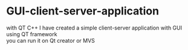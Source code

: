 # GUI-client-server-application
with QT C++ I have created a simple client-server application with GUI using QT framework   
you can run it on Qt creator or MVS 
